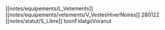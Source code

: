 [[notes/equipements/L_Vetements]] [[notes/equipements/vetements/V_VestesHiverNoires]] 280122 [[notes/statut/S_Libre]]
toonFidalgoVoranut